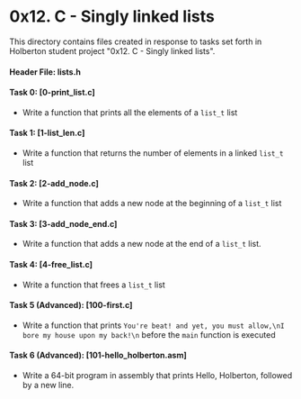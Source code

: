 # 0x12. C - Singly linked lists
This directory contains files created in response to tasks set forth in Holberton student project "0x12. C -  Singly linked lists".

#### Header File: lists.h

#### Task 0: [0-print_list.c]
* Write a function that prints all the elements of a `list_t` list
#### Task 1: [1-list_len.c]
* Write a function that returns the number of elements in a linked `list_t` list
#### Task 2: [2-add_node.c]
* Write a function that adds a new node at the beginning of a `list_t` list
#### Task 3: [3-add_node_end.c]
* Write a function that adds a new node at the end of a `list_t` list.
#### Task 4: [4-free_list.c]
* Write a function that frees a `list_t` list
#### Task 5 (Advanced): [100-first.c]
* Write a function that prints `You're beat! and yet, you must allow,\nI bore my house upon my back!\n` before the `main` function is executed 
#### Task 6 (Advanced): [101-hello_holberton.asm]
* Write a 64-bit program in assembly that prints Hello, Holberton, followed by a new line.
